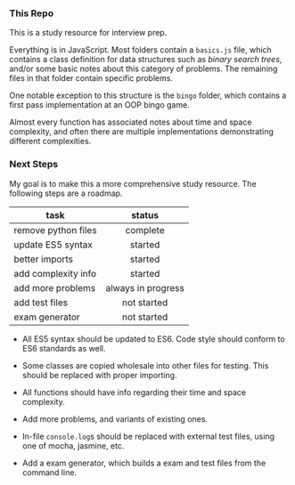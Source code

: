 ### This Repo

This is a study resource for interview prep.

Everything is in JavaScript. Most folders contain a `basics.js` file, which contains a class definition for data structures such as *binary search trees*, and/or some basic notes about this category of problems. The remaining files in that folder contain specific problems.

One notable exception to this structure is the `bingo` folder, which contains a first pass implementation at an OOP bingo game.

Almost every function has associated notes about time and space complexity, and often there are multiple implementations demonstrating different complexities.

### Next Steps

My goal is to make this a more comprehensive study resource. The following steps are a roadmap.


| task               | status      |
| -------------      |:-------------:|
| remove python files  | complete           |
| update ES5 syntax  | started           |
| better imports     | started           |
| add complexity info  | started      |
| add more problems  | always in progress      |
| add test files  | not started      |
| exam generator  | not started      |

- All ES5 syntax should be updated to ES6. Code style should conform to ES6 standards as well.

- Some classes are copied wholesale into other files for testing. This should be replaced with proper importing.

- All functions should have info regarding their time and space complexity.

- Add more problems, and variants of existing ones.

- In-file `console.log`s should be replaced with external test files, using one of mocha, jasmine, etc.

- Add a exam generator, which builds a exam and test files from the command line.
